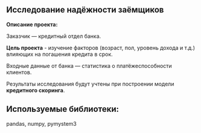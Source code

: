 
## Исследование надёжности заёмщиков
**Описание проекта:**

Заказчик — кредитный отдел банка. 

**Цель проекта** - изучение факторов (возраст, пол, уровень дохода и т.д.) влияющих на погашения кредита в срок. 

Входные данные от банка — статистика о платёжеспособности клиентов.

Результаты исследования будут учтены при построении модели **кредитного скоринга**.

## Используемые библиотеки:
pandas, numpy, pymystem3
